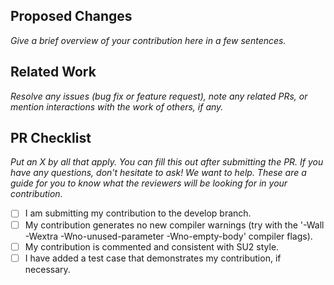## Proposed Changes
*Give a brief overview of your contribution here in a few sentences.*
 


## Related Work
*Resolve any issues (bug fix or feature request), note any related PRs, or mention interactions with the work of others, if any.*



## PR Checklist
*Put an X by all that apply. You can fill this out after submitting the PR. If you have any questions, don't hesitate to ask! We want to help. These are a guide for you to know what the reviewers will be looking for in your contribution.*

- [ ] I am submitting my contribution to the develop branch.
- [ ] My contribution generates no new compiler warnings (try with the '-Wall -Wextra -Wno-unused-parameter -Wno-empty-body' compiler flags).
- [ ] My contribution is commented and consistent with SU2 style.
- [ ] I have added a test case that demonstrates my contribution, if necessary.
